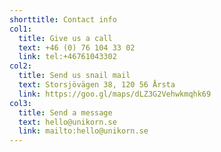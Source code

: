```yaml
---
shorttitle: Contact info
col1:
  title: Give us a call
  text: +46 (0) 76 104 33 02
  link: tel:+46761043302
col2:
  title: Send us snail mail
  text: Storsjövägen 38, 120 56 Årsta
  link: https://goo.gl/maps/dLZ3G2Vehwkmqhk69
col3:
  title: Send a message
  text: hello@unikorn.se
  link: mailto:hello@unikorn.se
---
```


